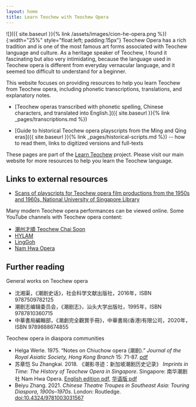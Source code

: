 ```yaml
---
layout: home
title: Learn Teochew with Teochew Opera
---
```


![]({{ site.baseurl }}{% link /assets/images/cion-he-opera.png %}){:width="25%"
style="float:left; padding:15px"} Teochew Opera has a rich tradition and is one
of the most famous art forms associated with Teochew language and culture. As a
heritage speaker of Teochew, I found it fascinating but also very intimidating,
because the language used in Teochew opera is different from everyday
vernacular language, and it seemed too difficult to understand for a beginner.

This website focuses on providing resources to help you learn Teochew from
Teochew opera, including phonetic transcriptions, translations, and explanatory
notes.

 * [Teochew operas transcribed with phonetic spelling, Chinese characters, and translated into English.]({{ site.baseurl }}{% link _pages/transcriptions.md %})

 * [Guide to historical Teochew opera playscripts from the Ming and Qing eras]({{ site.baseurl }}{% link _pages/historical-scripts.md %})
   -- how to read them, links to digitized versions and full-texts

These pages are part of the [Learn Teochew](https://learn-teochew.github.io)
project. Please visit our main website for more resources to help you learn the
Teochew language.


Links to external resources
----------------------------

 * [Scans of playscripts for Teochew opera film productions from the 1950s and
   1960s, National University of Singapore Library](https://lib.nus.edu.sg/sea_chinese/documents/chao%20ju%20jiao%20ben/chao%20ju%20jiao%20ben.htm)

Many modern Teochew opera performances can be viewed online. Some YouTube
channels with Teochew opera content:

 * [潮州才順 Teochew Chai Soon](https://www.youtube.com/c/teochewsoon)
 * [HYLAM](https://www.youtube.com/user/MrAlexHY)
 * [LingGoh](https://www.youtube.com/c/LingGoh)
 * [Nam Hwa Opera](https://www.youtube.com/c/NamHwaOpera)

## Further reading

General works on Teochew opera

 * 沈湘渠，《潮剧史话》，社会科学文献出版社，2016年，ISBN 9787509782125
 * 潮剧志编辑委员会，《潮剧志》，汕头大学出版社，1995年，ISBN 9787810360715
 * 中華書局編輯部，《潮劇完全觀賞手冊》，中華書局(香港)有限公司，2020年，ISBN 9789888674855

Teochew opera in diaspora communities

 * Helga Werle. 1975. “Notes on Chiuchow opera (潮剧).” *Journal of the Royal
   Asiatic Society, Hong Kong Branch* 15: 71-87.
   [pdf](https://hkjo.lib.hku.hk/archive/files/64866eb4532f430fb6285a712a08d768.pdf)
 * 苏章恺 Su Zhangkai. 2018. 《潮影寻迹：新加坡潮剧历史记录》 *Imprints in
   Time: The History of Teochew Opera in Singapore*. Singapore: 南华潮剧社 Nam
   Hwa Opera. [English edition pdf](https://yeokheelimtcrc.com/wp-content/uploads/2021/04/YKL001005_Imprints-in-Time-Eng_compressed.pdf),
   [华语版 pdf](https://yeokheelimtcrc.com/wp-content/uploads/2021/04/YKL001001_1003_Imprints-in-Time-Chi_compressed.pdf)
 * Beiyu Zhang. 2021. *Chinese Theatre Troupes in Southeast Asia: Touring
   Diaspora, 1900s–1970s*. London: Routledge.
   [doi:10.4324/9781003031567](https://doi.org/10.4324/9781003031567)
